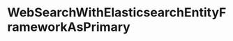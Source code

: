 WebSearchWithElasticsearchEntityFrameworkAsPrimary
==================================================
